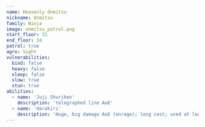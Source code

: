 ```yaml
---
name: Heavenly Onmitsu
nickname: Onmitsu
family: Ninja
image: onmitsu_patrol.png
start_floor: 31
end_floor: 34
patrol: true
agro: Sight
vulnerabilities:
  bind: false
  heavy: false
  sleep: false
  slow: true
  stun: true
abilities:
  - name: 'Juji Shuriken'
    description: 'telegraphed line AoE'
  - name: 'Harakiri'
    description: 'Huge, big damage AoE (enrage); long cast; used at low HP'
---
```

